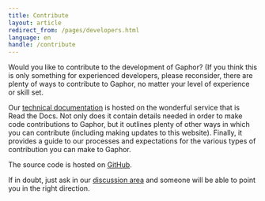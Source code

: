 ```yaml
---
title: Contribute
layout: article
redirect_from: /pages/developers.html
language: en
handle: /contribute
---
```


Would you like to contribute to the development of Gaphor? (If you think this
is only something for experienced developers, please reconsider, there are
plenty of ways to contribute to Gaphor, no matter your level of experience or
skill set.

Our [technical documentation](https://gaphor.readthedocs.io) is hosted on the
wonderful service that is Read the Docs. Not only does it contain details
needed in order to make code contributions to Gaphor, but it outlines plenty of
other ways in which you can contribute (including making updates to this
website). Finally, it provides a guide to our processes and expectations for the
various types of contribution you can make to Gaphor.

The source code is hosted on [GitHub](https://github.com/gaphor/gaphor).

If in doubt, just ask in our <a href="../discuss">discussion area</a> and
someone will be able to point you in the right direction.
